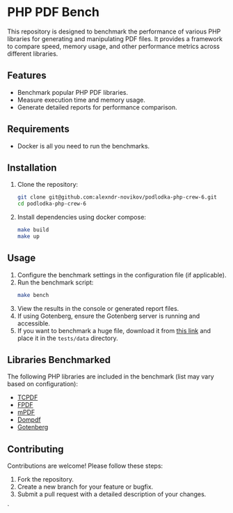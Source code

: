 # PHP PDF Bench

This repository is designed to benchmark the performance of various PHP libraries for generating and manipulating PDF files. It provides a framework to compare speed, memory usage, and other performance metrics across different libraries.

## Features

- Benchmark popular PHP PDF libraries.
- Measure execution time and memory usage.
- Generate detailed reports for performance comparison.

## Requirements

- Docker is all you need to run the benchmarks.

## Installation

1. Clone the repository:
   ```bash
   git clone git@github.com:alexndr-novikov/podlodka-php-crew-6.git
   cd podlodka-php-crew-6
   ```

2. Install dependencies using docker compose:
   ```bash
   make build
   make up
   ```

## Usage

1. Configure the benchmark settings in the configuration file (if applicable).
2. Run the benchmark script:
   ```bash
   make bench
   ```
3. View the results in the console or generated report files.
4. If using Gotenberg, ensure the Gotenberg server is running and accessible.
5. If you want to benchmark a huge file, download it from [this link](https://drive.google.com/file/d/1b98T4vnQISQRPzckx-SqB9L3h5_wILne/view?usp=sharing) and place it in the `tests/data` directory.

## Libraries Benchmarked

The following PHP libraries are included in the benchmark (list may vary based on configuration):
- [TCPDF](https://tcpdf.org/)
- [FPDF](http://www.fpdf.org/)
- [mPDF](https://mpdf.github.io/)
- [Dompdf](https://github.com/dompdf/dompdf)
- [Gotenberg](https://gotenberg.dev/)

## Contributing

Contributions are welcome! Please follow these steps:
1. Fork the repository.
2. Create a new branch for your feature or bugfix.
3. Submit a pull request with a detailed description of your changes.

`